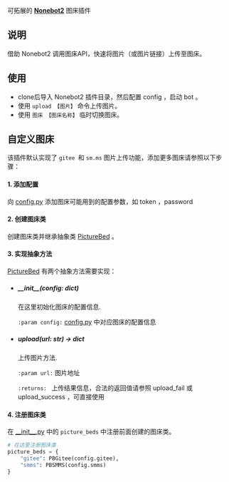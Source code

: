 可拓展的 **[Nonebot2](https://github.com/nonebot/nonebot2)** 图床插件

## 说明

借助  Nonebot2 调用图床API，快速将图片（或图片链接）上传至图床。

## 使用

- clone后导入 Nonebot2 插件目录，然后配置 config ，启动 bot 。
- 使用 `upload 【图片】` 命令上传图片。
- 使用 `图床 【图床名称】` 临时切换图床。

## 自定义图床

该插件默认实现了 `gitee `和 `sm.ms` 图片上传功能，添加更多图床请参照以下步骤：

#### 1. 添加配置

向 [config.py](./config.py) 添加图床可能用到的配置参数，如 token ，password

#### 2. 创建图床类

创建图床类并继承抽象类 [PictureBed](./PictureBed.py) 。

#### 3. 实现抽象方法

[PictureBed](./PictureBed.py) 有两个抽象方法需要实现：

- ##### _\_init\_\_(config: dict)

  在这里初始化图床的配置信息.

  `:param config:` [config.py](./config.py) 中对应图床的配置信息

- ##### upload(url: str) -> dict

  上传图片方法.

  `:param url:` 图片地址

  `:returns: ` 上传结果信息，合法的返回值请参照 upload_fail 或 upload_success ，可直接使用

#### 4. 注册图床类

在 [\_\_init\_\_.py](./__init__.py) 中的 `picture_beds` 中注册前面创建的图床类。

```python
# 在这里注册图床类
picture_beds = {
    "gitee": PBGitee(config.gitee),
    "smms": PBSMMS(config.smms)
}
```


